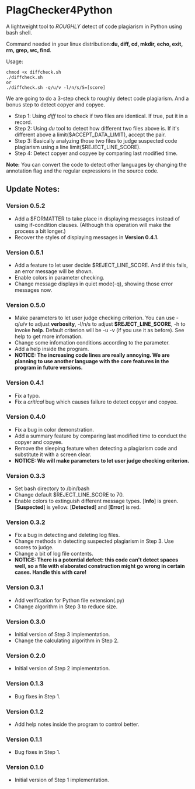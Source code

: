 # PlagChecker4Python
A lightweight tool to *ROUGHLY* detect of code plagiarism in Python using bash shell. 

Command needed in your linux distribution:**du, diff, cd, mkdir, echo, exit, rm, grep, wc, find**.

Usage:
```
chmod +x diffcheck.sh
./diffcheck.sh 
or 
./diffcheck.sh -q/u/v -l/n/s/S=[score]
```

We are going to do a 3-step check to roughly detect code plagiarism. And a bonus step to detect copyer and copyee.
* Step 1: Using *diff* tool to check if two files are identical. If true, put it in a record.
* Step 2: Using *du* tool to detect how different two files above is. If it's different above a limit($ACCEPT_DATA_LIMIT), accept the pair.
* Step 3: Basically analyzing those two files to judge suspected code plagiarism using a line limit($REJECT_LINE_SCORE).
* Step 4: Detect copyer and copyee by comparing last modified time.

**Note:** You can convert the code to detect other languages by changing the annotation flag and the regular expressions in the source code.

## Update Notes:

### Version 0.5.2
* Add a $FORMATTER to take place in displaying messages instead of using if-condition clauses. (Although this operation will make the process a bit longer.)
* Recover the styles of displaying messages in **Version 0.4.1.**

### Version 0.5.1
* Add a feature to let user decide $REJECT_LINE_SCORE. And if this fails, an error message will be shown.
* Enable colors in parameter checking.
* Change message displays in quiet mode(-q), showing those error messages now.

### Version 0.5.0
* Make parameters to let user judge checking criterion. You can use -q/u/v to adjust **verbosity**, -l/n/s to adjust **$REJECT_LINE_SCORE**, -h to invoke **help**. Default criterion will be -u -v (if you use it as before). See help to get more infomation.
* Change some infomation conditions according to the parameter.
* Add a help inside the program.
* **NOTICE: The increasing code lines are really annoying. We are planning to use another language with the core features in the program in future versions.**

### Version 0.4.1
* Fix a typo.
* Fix a *critical* bug which causes failure to detect copyer and copyee.

### Version 0.4.0
* Fix a bug in color demonstration.
* Add a summary feature by comparing last modified time to conduct the copyer and copyee.
* Remove the sleeping feature when detecting a plagiarism code and substitute it with a screen clear.
* **NOTICE: We will make parameters to let user judge checking criterion.**

### Version 0.3.3
* Set bash directory to /bin/bash
* Change default $REJECT_LINE_SCORE to 70.
* Enable colors to extinguish different message types. [**Info**] is green. [**Suspected**] is yellow. [**Detected**] and [**Error**] is red.

### Version 0.3.2
* Fix a bug in detecting and deleting log files.
* Change methods in detecting suspected plagiarism in Step 3. Use scores to judge.
* Change a bit of log file contents.
* **NOTICE: There is a potential defect: this code can't detect spaces well, so a file with elaborated construction might go wrong in certain cases. Handle this with care!**

### Version 0.3.1
* Add verification for Python file extension(.py)
* Change algorithm in Step 3 to reduce size.

### Version 0.3.0
* Initial version of Step 3 implementation.
* Change the calculating algorithm in Step 2.

### Version 0.2.0
* Initial version of Step 2 implementation.

### Version 0.1.3
* Bug fixes in Step 1.

### Version 0.1.2
* Add help notes inside the program to control better.

### Version 0.1.1
* Bug fixes in Step 1.

### Version 0.1.0
* Initial version of Step 1 implementation.

